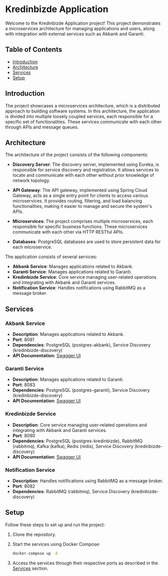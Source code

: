 

# Kredinbizde Application

Welcome to the Kredinbizde Application project! This project demonstrates a microservices architecture for managing applications and users, along with integration with external services such as Akbank and Garanti.

## Table of Contents

- [Introduction](#introduction)
- [Architecture](#architecture)
- [Services](#services)
- [Setup](#setup)


## Introduction

The project showcases a microservices architecture, which is a distributed approach to building software systems. In this architecture, the application is divided into multiple loosely coupled services, each responsible for a specific set of functionalities. These services communicate with each other through APIs and message queues.

## Architecture

The architecture of the project consists of the following components:

- **Discovery Server**: The discovery server, implemented using Eureka, is responsible for service discovery and registration. It allows services to locate and communicate with each other without prior knowledge of network topology.

- **API Gateway**: The API gateway, implemented using Spring Cloud Gateway, acts as a single entry point for clients to access various microservices. It provides routing, filtering, and load balancing functionalities, making it easier to manage and secure the system's APIs.

- **Microservices**: The project comprises multiple microservices, each responsible for specific business functions. These microservices communicate with each other via HTTP RESTful APIs.

- **Databases**: PostgreSQL databases are used to store persistent data for each microservice.

The application consists of several services:

- **Akbank Service**: Manages applications related to Akbank.
- **Garanti Service**: Manages applications related to Garanti.
- **Kredinbizde Service**: Core service managing user-related operations and integrating with Akbank and Garanti services.
- **Notification Service**: Handles notifications using RabbitMQ as a message broker.


## Services

### Akbank Service

- **Description**: Manages applications related to Akbank.
- **Port**: 8081
- **Dependencies**: PostgreSQL (postgres-akbank), Service Discovery (kredinbizde-discovery)
- **API Documentation**: [Swagger UI](http://localhost:8081/swagger-ui/index.html)

### Garanti Service

- **Description**: Manages applications related to Garanti.
- **Port**: 8083
- **Dependencies**: PostgreSQL (postgres-garanti), Service Discovery (kredinbizde-discovery)
- **API Documentation**: [Swagger UI](http://localhost:8083/swagger-ui/index.html)

### Kredinbizde Service

- **Description**: Core service managing user-related operations and integrating with Akbank and Garanti services.
- **Port**: 8080
- **Dependencies**: PostgreSQL (postgres-kredinbizde), RabbitMQ (rabbitmq), Kafka (kafka), Redis (redis), Service Discovery (kredinbizde-discovery)
- **API Documentation**: [Swagger UI](http://localhost:8080/swagger-ui/index.html)

### Notification Service

- **Description**: Handles notifications using RabbitMQ as a message broker.
- **Port**: 8082
- **Dependencies**: RabbitMQ (rabbitmq), Service Discovery (kredinbizde-discovery)

## Setup

Follow these steps to set up and run the project:

1. Clone the repository.


2. Start the services using Docker Compose:

    ```bash
    docker-compose up -d
    ```

3. Access the services through their respective ports as described in the [Services](#services) section.


